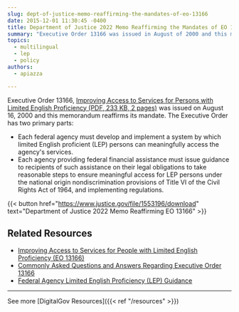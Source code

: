 ```yaml
---
slug: dept-of-justice-memo-reaffirming-the-mandates-of-eo-13166
date: 2015-12-01 11:30:45 -0400
title: Department of Justice 2022 Memo Reaffirming the Mandates of EO 13166
summary: "Executive Order 13166 was issued in August of 2000 and this memorandum reaffirms its mandate."
topics:
  - multilingual
  - lep
  - policy
authors:
  - apiazza

---
```


Executive Order 13166, [Improving Access to Services for Persons with Limited English Proficiency (PDF, 233 KB, 2 pages)](https://www.govinfo.gov/content/pkg/FR-2000-08-16/pdf/00-20938.pdf) was issued on August 16, 2000 and this memorandum reaffirms its mandate. The Executive Order has two primary parts:

- Each federal agency must develop and implement a system by which limited English proficient (LEP) persons can meaningfully access the agency's services.
- Each agency providing federal financial assistance must issue guidance to recipients of such assistance on their legal obligations to take reasonable steps to ensure meaningful access for LEP persons under the national origin nondiscrimination provisions of Title VI of the Civil Rights Act of 1964, and implementing regulations.

{{< button href="https://www.justice.gov/file/1553196/download" text="Department of Justice 2022 Memo Reaffirming EO 13166" >}}

## Related Resources

- [Improving Access to Services for People with Limited English Proficiency (EO 13166)](https://digital.gov/resources/improving-access-to-services-for-people-with-limited-english-proficiency-e-o-13166/)
- [Commonly Asked Questions and Answers Regarding Executive Order 13166](https://www.lep.gov/faq/faqs-executive-order-13166/commonly-asked-questions-and-answers-regarding-executive-order-13166)
- [Federal Agency Limited English Proficiency (LEP) Guidance](http://www.justice.gov/crt/lep/guidance/guidance_index.html)

---

See more [DigitalGov Resources]({{< ref "/resources" >}})
